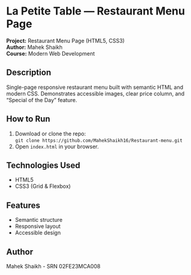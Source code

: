 # La Petite Table — Restaurant Menu Page

**Project:** Restaurant Menu Page (HTML5, CSS3)  
**Author:** Mahek Shaikh  
**Course:** Modern Web Development

## Description
Single-page responsive restaurant menu built with semantic HTML and modern CSS. Demonstrates accessible images, clear price column, and “Special of the Day” feature.

## How to Run
1. Download or clone the repo:  
   `git clone https://github.com/MahekShaikh16/Restaurant-menu.git`
2. Open `index.html` in your browser.

## Technologies Used
- HTML5  
- CSS3 (Grid & Flexbox)

## Features
- Semantic structure  
- Responsive layout  
- Accessible design

## Author
Mahek Shaikh - SRN 02FE23MCA008  

